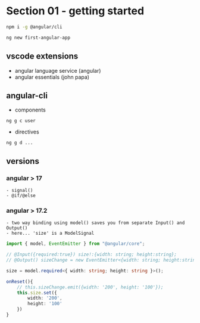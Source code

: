 # Section 01 - getting started

```sh
npm i -g @angular/cli

ng new first-angular-app
```

## vscode extensions

- angular language service (angular)
- angular essentials (john papa)

## angular-cli

- components

```
ng g c user
```

- directives

```
ng g d ...
```

## versions

### angular > 17

    - signal()
    - @if/@else

### angular > 17.2

    - two way binding using model() saves you from separate Input() and Output()
    - here... 'size' is a ModelSignal

```ts
import { model, EventEmitter } from "@angular/core";

// @Input({required:true}) size!:{width: string; height:string};
// @Output() sizeChange = new EventEmitter<{width: string; height:string}>();

size = model.required<{ width: string; height: string }>();

onReset(){
    // this.sizeChange.emit({width: '200', height: '100'});
    this.size.set({
        width: '200',
        height: '100'
    })
}
```
